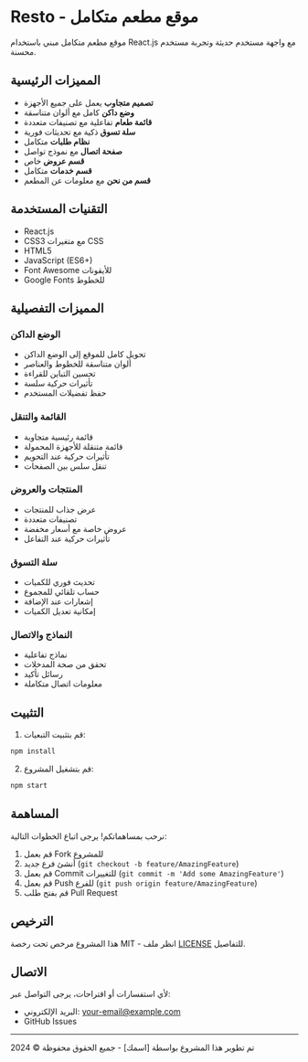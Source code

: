 <!-- @format -->

# Resto - موقع مطعم متكامل

موقع مطعم متكامل مبني باستخدام React.js مع واجهة مستخدم حديثة وتجربة مستخدم محسنة.

## المميزات الرئيسية

-   **تصميم متجاوب** يعمل على جميع الأجهزة
-   **وضع داكن** كامل مع ألوان متناسقة
-   **قائمة طعام** تفاعلية مع تصنيفات متعددة
-   **سلة تسوق** ذكية مع تحديثات فورية
-   **نظام طلبات** متكامل
-   **صفحة اتصال** مع نموذج تواصل
-   **قسم عروض** خاص
-   **قسم خدمات** متكامل
-   **قسم من نحن** مع معلومات عن المطعم

## التقنيات المستخدمة

-   React.js
-   CSS3 مع متغيرات CSS
-   HTML5
-   JavaScript (ES6+)
-   Font Awesome للأيقونات
-   Google Fonts للخطوط

## المميزات التفصيلية

### الوضع الداكن

-   تحويل كامل للموقع إلى الوضع الداكن
-   ألوان متناسقة للخطوط والعناصر
-   تحسين التباين للقراءة
-   تأثيرات حركية سلسة
-   حفظ تفضيلات المستخدم

### القائمة والتنقل

-   قائمة رئيسية متجاوبة
-   قائمة متنقلة للأجهزة المحمولة
-   تأثيرات حركية عند التحويم
-   تنقل سلس بين الصفحات

### المنتجات والعروض

-   عرض جذاب للمنتجات
-   تصنيفات متعددة
-   عروض خاصة مع أسعار مخفضة
-   تأثيرات حركية عند التفاعل

### سلة التسوق

-   تحديث فوري للكميات
-   حساب تلقائي للمجموع
-   إشعارات عند الإضافة
-   إمكانية تعديل الكميات

### النماذج والاتصال

-   نماذج تفاعلية
-   تحقق من صحة المدخلات
-   رسائل تأكيد
-   معلومات اتصال متكاملة

## التثبيت

1. قم بتثبيت التبعيات:

```bash
npm install
```

2. قم بتشغيل المشروع:

```bash
npm start
```

## المساهمة

نرحب بمساهماتكم! يرجى اتباع الخطوات التالية:

1. قم بعمل Fork للمشروع
2. أنشئ فرع جديد (`git checkout -b feature/AmazingFeature`)
3. قم بعمل Commit للتغييرات (`git commit -m 'Add some AmazingFeature'`)
4. قم بعمل Push للفرع (`git push origin feature/AmazingFeature`)
5. قم بفتح طلب Pull Request

## الترخيص

هذا المشروع مرخص تحت رخصة MIT - انظر ملف [LICENSE](LICENSE) للتفاصيل.

## الاتصال

لأي استفسارات أو اقتراحات، يرجى التواصل عبر:

-   البريد الإلكتروني: [your-email@example.com](mailto:your-email@example.com)
-   GitHub Issues

---

تم تطوير هذا المشروع بواسطة [اسمك] - جميع الحقوق محفوظة © 2024

